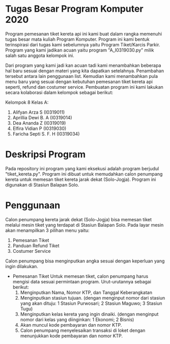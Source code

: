 # Tugas Besar Program Komputer 2020

  Program pemesanan tiket kereta api ini kami buat dalam rangka memenuhi tugas besar mata kuliah Program Komputer. Program ini kami bentuk terinspirasi dari tugas kami sebelumnya yaitu Program Tiket/Karcis Parkir. Program yang kami jadikan acuan yaitu program "A_I0319030.py" milik salah satu anggota kelompok ini.
  
  Dari program yang kami jadi kan acuan tadi kami menambahkan beberapa hal baru sesuai dengan materi yang kita dapatkan setelahnya. Penambahan tersebut antara lain penggunaan list. Kemudian kami menambahkan pula menu baru yang sesuai dengan kebutuhan pemesanan tiket kereta api seperti, refund dan costumer service. Pembuatan program ini kami lakukan secara kolaborasi dalam kelompok sebagai berikut:
 
 Kelompok 8 Kelas A:
  1. Alifyan Arza S         (I0319011)
  2. Aprillia Dewi B. A     (I0319014)
  3. Dea Ananda Z           (I0319019)
  4. Elfira Vidian P        (I0319030)
  5. Faricha Septi S. F. H  (I0319034)
  
# Deskripsi Program

  Pada repository ini program yang kami eksekusi adalah program berjudul "tiket_kereta.py". Program ini dibuat untuk memudahkan calon penumpang kereta untuk memesan tiket kereta jarak dekat (Solo-Jogja). Program ini digunakan di Stasiun Balapan Solo. 
  
# Penggunaan

  Calon penumpang kereta jarak dekat (Solo-Jogja) bisa memesan tiket melalui mesin tiket yang terdapat di Stasiun Balapan Solo. Pada layar mesin akan menampilkan 3 pilihan menu yaitu:
  1. Pemesanan Tiket
  2. Panduan Refund Tiket
  3. Costumer Service
  
  Calon penumpang bisa menginputkan angka sesuai dengan keperluan yang ingin dilakukan.
 
  * Pemesanan Tiket
      Untuk memesan tiket, calon penumpang harus mengisi data sesuai permintaan program. Urut-urutannya sebagai berikut:
      1. Menginputkan Nama, Nomor KTP, dan Tanggal Keberangkatan
      2. Menginputkan stasiun tujuan. (dengan menginput nomor dari stasiun yang akan dituju: 1 Stasiun Purwosari; 2 Stasiun Maguwo; 3 Stasiun Tugu)
      3. Menginputkan kelas kereta yang ingin dinaiki. (dengan menginput nomor dari kelas yang diinginkan: 1 Ekonomi; 2 Bisnis)
      4. Akan muncul kode pembayaran dan nomor KTP.
      5. Calon penumpang menyelesaikan transaksi di loket dengan menunjukkan kode pembayaran dan nomor KTP.

